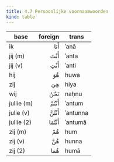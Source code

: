 ```yaml
---
title: 4.7 Persoonlijke voornaamwoorden
kind: table
---
```


base | foreign | trans
---- | ------: | -----
ik | أَنَا | ʾanā
jij (m) | أَنْتَ | ʾanta
jij (v) | أَنْتِ | ʾanti
hij | هُوَ | huwa
zij | هِيَ | hiya
wij | نَحْنُ | naḥnu
jullie (m) | أَنْتُمْ | ʾantum
julie (v) | أَنْتُنَّ | ʾantunna
jullie (2) | أَنْتُمَا | ʾantumā
zij (m) | هُمْ | hum
zij (v) | هُنَّ | hunna
zij (2) | هُمَا | humā
